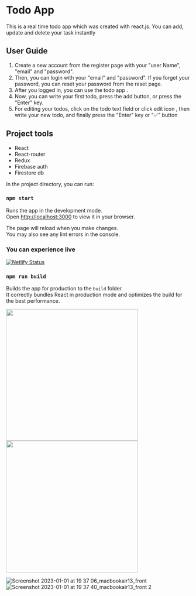 # Todo App

This is a real time todo app which was created with react.js. You can add, update and delete your task instantly

## User Guide

1. Create a new account from the register page with your "user Name", "email" and "password".
2. Then, you can login with your "email" and "password". If you forget your password, you can reset your password from the reset page.
3. After you logged in, you can use the todo app .
4. Now, you can write your first todo, press the add button, or press the "Enter" key.
5. For editing your todos, click on the todo text field or  click edit  icon , then write your new todo, and finally press the "Enter" key or "✅" button





## Project tools

- React
- React-router
- Redux
- Firebase auth
- Firestore db

In the project directory, you can run:

### `npm start`

Runs the app in the development mode.\
Open [http://localhost:3000](http://localhost:3000) to view it in your browser.

The page will reload when you make changes.\
You may also see any lint errors in the console.

### You can experience live

[![Netlify Status](https://api.netlify.com/api/v1/badges/27cf87c7-b0ca-48ed-852e-0bb5676fb60c/deploy-status)](https://firebasetodolist.netlify.app/)

### `npm run build`

Builds the app for production to the `build` folder.\
It correctly bundles React in production mode and optimizes the build for the best performance.
<div style = { display: "flex", justify-content:"between"}>
<img src = "https://user-images.githubusercontent.com/47990367/210178527-ce4e6da0-a70f-4bb1-b950-da5084469cce.png" width="360"> 
<img src = "https://user-images.githubusercontent.com/47990367/210178404-f665ba67-929b-4577-87d4-1dd7fab78033.png" width="360"> 
 </div>




![Screenshot 2023-01-01 at 19 37 06_macbookair13_front](https://user-images.githubusercontent.com/47990367/210178428-a02856da-f14d-42f4-9a56-c26de1fc570e.png)
![Screenshot 2023-01-01 at 19 37 40_macbookair13_front 2](https://user-images.githubusercontent.com/47990367/210178429-80269a01-2278-4e15-a61d-30107385274a.png)


